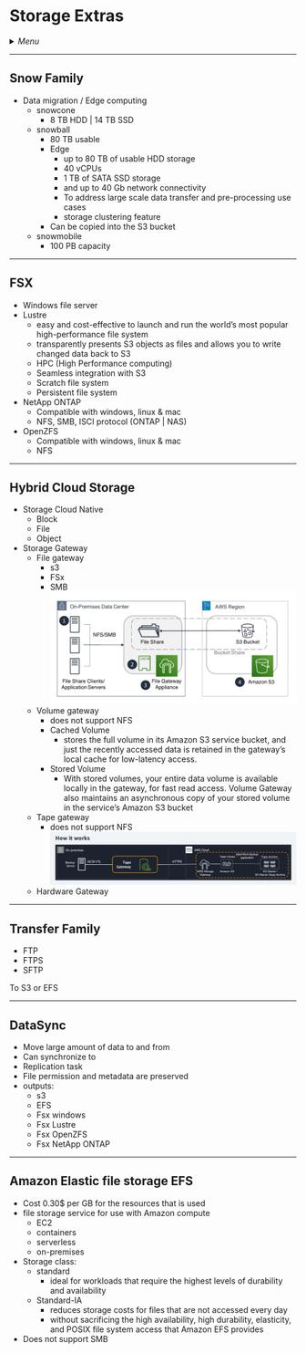 # Storage Extras

<details>
 <summary><i>Menu</i></summary>

- [Snow Family](#snow-family)
- [FSX](#fsx)
- [Hybrid Cloud Storage](#hybrid-cloud-storage)
- [Transfer Family](#transfer-family)
- [DataSync](#datasync)
- [EFS](#amazon-elastic-file-storage-efs)
</details>

---
## Snow Family
- Data migration / Edge computing
  - snowcone
      - 8 TB HDD | 14 TB SSD
  - snowball
    - 80 TB usable
    - Edge
      - up to 80 TB of usable HDD storage
      - 40 vCPUs
      - 1 TB of SATA SSD storage
      - and up to 40 Gb network connectivity 
      - To address large scale data transfer and pre-processing use cases
      - storage clustering feature
    - Can be copied into the S3 bucket
  - snowmobile
    - 100 PB capacity

---
## FSX
- Windows file server 
- Lustre
  - easy and cost-effective to launch and run the world’s most popular high-performance file system
  - transparently presents S3 objects as files and allows you to write changed data back to S3
  - HPC (High Performance computing)
  - Seamless integration with S3
  - Scratch file system
  - Persistent file system
- NetApp ONTAP
  - Compatible with windows, linux & mac 
  - NFS, SMB, ISCI protocol (ONTAP | NAS)
- OpenZFS
  - Compatible with windows, linux & mac
  - NFS

---
## Hybrid Cloud Storage
- Storage Cloud Native
  - Block
  - File
  - Object
- Storage Gateway
  - File gateway
    - s3
    - FSx
    - SMB
    ![file gateway](../../images/fileGateway.jpg)
  - Volume gateway
    - does not support NFS
    - Cached Volume
      - stores the full volume in its Amazon S3 service bucket, and just the recently accessed data is retained in the gateway’s local cache for low-latency access.
    - Stored Volume
      - With stored volumes, your entire data volume is available locally in the gateway, for fast read access. Volume Gateway also maintains an asynchronous copy of your stored volume in the service’s Amazon S3 bucket
  - Tape gateway
    - does not support NFS
    ![tape gateway](../../images/tapeGateway.jpg)
  - Hardware Gateway

---
## Transfer Family
- FTP
- FTPS
- SFTP

To S3 or EFS

---
## DataSync
- Move large amount of data to and from
- Can synchronize to
- Replication task
- File permission and metadata are preserved
- outputs:
  - s3
  - EFS
  - Fsx windows
  - Fsx Lustre
  - Fsx OpenZFS
  - Fsx NetApp ONTAP

___
## Amazon Elastic file storage EFS
- Cost 0.30$ per GB for the resources that is used
- file storage service for use with Amazon compute
  - EC2
  - containers
  - serverless
  - on-premises
- Storage class:
  - standard
    -  ideal for workloads that require the highest levels of durability and availability
  - Standard-IA
    - reduces storage costs for files that are not accessed every day
    - without sacrificing the high availability, high durability, elasticity, and POSIX file system access that Amazon EFS provides
- Does not support SMB